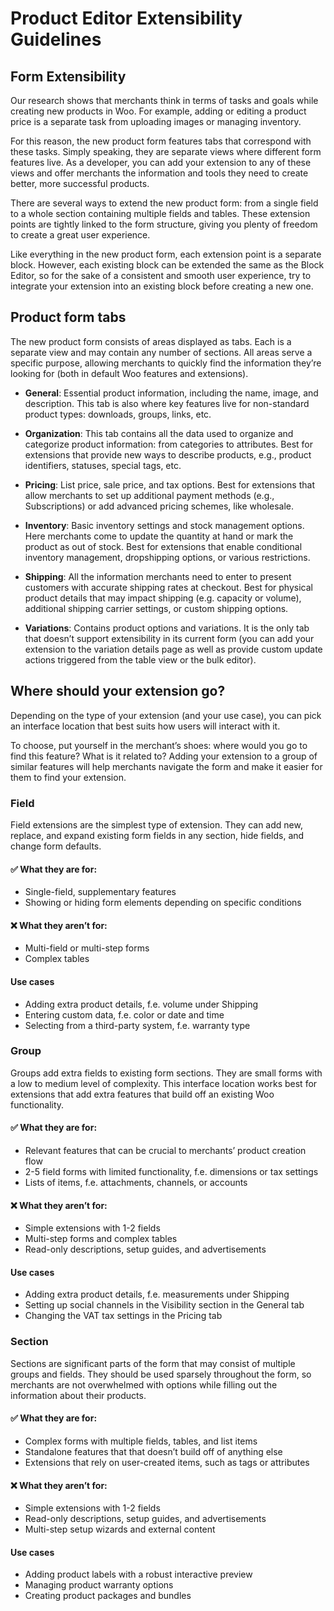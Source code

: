 # Product Editor Extensibility Guidelines

## Form Extensibility

Our research shows that merchants think in terms of tasks and goals while creating new products in Woo. For example, adding or editing a product price is a separate task from uploading images or managing inventory.

For this reason, the new product form features tabs that correspond with these tasks. Simply speaking, they are separate views where different form features live. As a developer, you can add your extension to any of these views and offer merchants the information and tools they need to create better, more successful products.

There are several ways to extend the new product form: from a single field to a whole section containing multiple fields and tables. These extension points are tightly linked to the form structure, giving you plenty of freedom to create a great user experience.

Like everything in the new product form, each extension point is a separate block. However, each existing block can be extended the same as the Block Editor, so for the sake of a consistent and smooth user experience, try to integrate your extension into an existing block before creating a new one.

## Product form tabs

The new product form consists of areas displayed as tabs. Each is a separate view and may contain any number of sections. All areas serve a specific purpose, allowing merchants to quickly find the information they’re looking for (both in default Woo features and extensions).

* **General**: Essential product information, including the name, image, and description. This tab is also where key features live for non-standard product types: downloads, groups, links, etc.

* **Organization**: This tab contains all the data used to organize and categorize product information: from categories to attributes. Best for extensions that provide new ways to describe products, e.g., product identifiers, statuses, special tags, etc.

* **Pricing**: List price, sale price, and tax options. Best for extensions that allow merchants to set up additional payment methods (e.g., Subscriptions) or add advanced pricing schemes, like wholesale.

* **Inventory**: Basic inventory settings and stock management options. Here merchants come to update the quantity at hand or mark the product as out of stock. Best for extensions that enable conditional inventory management, dropshipping options, or various restrictions.

* **Shipping**: All the information merchants need to enter to present customers with accurate shipping rates at checkout. Best for physical product details that may impact shipping (e.g. capacity or volume), additional shipping carrier settings, or custom shipping options.

* **Variations**: Contains product options and variations. It is the only tab that doesn’t support extensibility in its current form (you can add your extension to the variation details page as well as provide custom update actions triggered from the table view or the bulk editor).

## Where should your extension go?

Depending on the type of your extension (and your use case), you can pick an interface location that best suits how users will interact with it.

To choose, put yourself in the merchant’s shoes: where would you go to find this feature? What is it related to? Adding your extension to a group of similar features will help merchants navigate the form and make it easier for them to find your extension.

### Field 

Field extensions are the simplest type of extension. They can add new, replace, and expand existing form fields in any section, hide fields, and change form defaults.

#### ✅ What they are for:

* Single-field, supplementary features
* Showing or hiding form elements depending on specific conditions

#### ❌ What they aren’t for:

* Multi-field or multi-step forms
* Complex tables

#### Use cases

* Adding extra product details, f.e. volume under Shipping
* Entering custom data, f.e. color or date and time
* Selecting from a third-party system, f.e. warranty type

### Group 

Groups add extra fields to existing form sections. They are small forms with a low to medium level of complexity. This interface location works best for extensions that add extra features that build off an existing Woo functionality.

#### ✅ What they are for:

* Relevant features that can be crucial to merchants’ product creation flow
* 2-5 field forms with limited functionality, f.e. dimensions or tax settings
* Lists of items, f.e. attachments, channels, or accounts

#### ❌ What they aren’t for:

* Simple extensions with 1-2 fields
* Multi-step forms and complex tables
* Read-only descriptions, setup guides, and advertisements

#### Use cases

* Adding extra product details, f.e. measurements under Shipping
* Setting up social channels in the Visibility section in the General tab
* Changing the VAT tax settings in the Pricing tab

### Section

Sections are significant parts of the form that may consist of multiple groups and fields. They should be used sparsely throughout the form, so merchants are not overwhelmed with options while filling out the information about their products.

#### ✅ What they are for:

* Complex forms with multiple fields, tables, and list items
* Standalone features that that doesn’t build off of anything else
* Extensions that rely on user-created items, such as tags or attributes

#### ❌ What they aren’t for:

* Simple extensions with 1-2 fields
* Read-only descriptions, setup guides, and advertisements
* Multi-step setup wizards and external content

#### Use cases

* Adding product labels with a robust interactive preview
* Managing product warranty options
* Creating product packages and bundles
